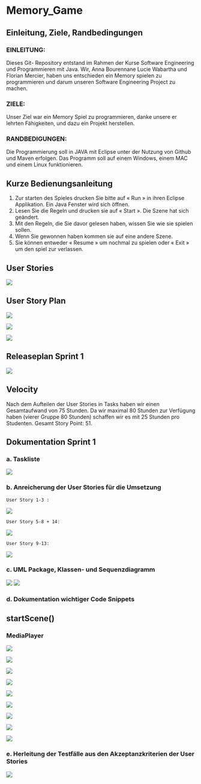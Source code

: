 Memory_Game
====
   
   ## Einleitung, Ziele, Randbedingungen

### EINLEITUNG:

Dieses Git- Repository entstand im Rahmen der Kurse Software Engineering und Programmieren mit Java. Wir, Anna Bourennane Lucie Wabartha und Florian Mercier, haben uns entschieden ein Memory spielen zu programmieren und darum unseren Software Engineering Project zu machen.


### ZIELE:

Unser Ziel war ein Memory Spiel zu programmieren, danke unsere er lehrten Fähigkeiten, und dazu ein Projekt herstellen.

### RANDBEDIGUNGEN:

Die Programmierung soll in JAVA mit Eclipse unter der Nutzung von Github und Maven erfolgen. Das Programm soll auf einem Windows, einem MAC und einem Linux funktionieren.

## Kurze Bedienungsanleitung

1) Zur starten des Spieles drucken Sie bitte auf « Run » in ihren Eclipse Applikation. Ein Java Fenster wird sich öffnen.
2) Lesen Sie die Regeln und drucken sie auf « Start ». Die Szene hat sich geändert. 
3) Mit den Regeln, die Sie davor gelesen haben, wissen Sie wie sie spielen sollen. 
4) Wenn Sie gewonnen haben kommen sie auf eine andere Szene.
5) Sie können entweder « Resume » um nochmal zu spielen oder « Exit » um den spiel zur verlassen.

## User Stories 

![](http://image.noelshack.com/fichiers/2018/51/7/1545591524-user-story.png)

## User Story Plan

![](http://image.noelshack.com/fichiers/2018/51/7/1545591524-user-story-plan-1.png)

![](http://image.noelshack.com/fichiers/2018/51/7/1545591524-user-story-plan-2.png)

![](http://image.noelshack.com/fichiers/2018/51/7/1545591524-user-story-plan-3.png)

## Releaseplan Sprint 1
 

![](http://image.noelshack.com/fichiers/2018/51/7/1545591524-release-plan.png)

## Velocity

Nach dem Aufteilen der User Stories in Tasks haben wir einen Gesamtaufwand von 75 Stunden. Da wir maximal 80 Stunden zur Verfügung haben (vierer Gruppe 80 Stunden) schaffen wir es mit 25 Stunden pro Studenten. Gesamt Story Point: 51.

## Dokumentation Sprint 1
 
  
 ### a. Taskliste 

![](http://image.noelshack.com/fichiers/2018/51/7/1545589180-6a.png)
  
  ### b. Anreicherung der User Stories für die Umsetzung 
  
  
    User Story 1-3 :
  
  ![](http://image.noelshack.com/fichiers/2018/51/7/1545589180-user-story-1-3.png)
  
    User Story 5-8 + 14:  
  
  ![](http://image.noelshack.com/fichiers/2018/51/7/1545589180-user-story-5-8-14.png)
  
    User Story 9-13:  
  
  ![](http://image.noelshack.com/fichiers/2018/51/7/1545589217-user-story-9-13.png)
  
  
  ### c. UML Package, Klassen- und Sequenzdiagramm
  
  ![](http://image.noelshack.com/fichiers/2018/51/7/1545589180-6c.png)
  ![](http://image.noelshack.com/fichiers/2018/51/7/1545589180-6c2.png)
  
  ### d. Dokumentation wichtiger Code Snippets 
  
  ## startScene()
  
  ### MediaPlayer
  
  ![](http://image.noelshack.com/fichiers/2018/51/7/1545593779-capture-musique-1.png)
  
  ![](http://image.noelshack.com/fichiers/2018/51/7/1545593779-capture-musique-2.png)
  
  ![](http://image.noelshack.com/fichiers/2018/51/7/1545594184-capture-musique-3.png)
  
  ![](http://image.noelshack.com/fichiers/2018/51/7/1545594335-capture-police-texte-2.png)
  
  ![](http://image.noelshack.com/fichiers/2018/51/7/1545594184-capture-police-texte.png)
  
  ![](http://image.noelshack.com/fichiers/2018/51/7/1545593779-capture-couleur-texte-1.png)
  
  ![](http://image.noelshack.com/fichiers/2018/51/7/1545594184-capture-couleur-texte-2.png)
  
  ![](http://image.noelshack.com/fichiers/2018/51/7/1545593779-capture-curseur-2.png)
  
  ![](http://image.noelshack.com/fichiers/2018/51/7/1545593779-capture-curseur.png)
  
 ###  e. Herleitung der Testfälle aus den Akzeptanzkriterien der User Stories
  
  ![](http://image.noelshack.com/fichiers/2018/51/7/1545589180-6e.png)


